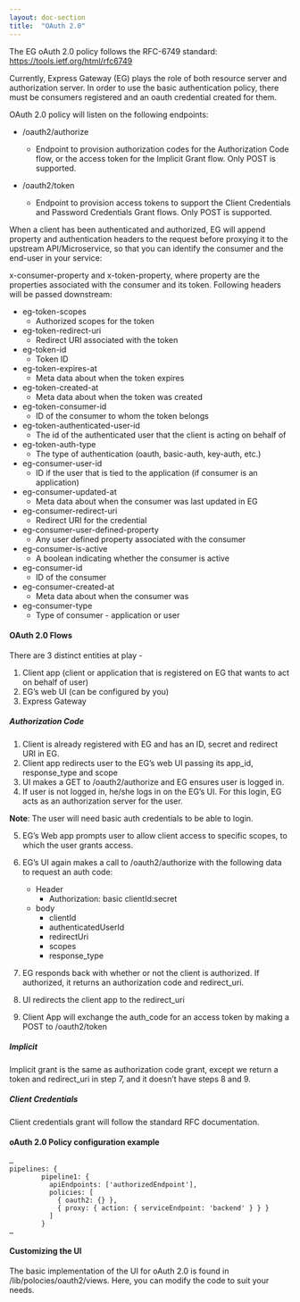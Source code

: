 ```yaml
---
layout: doc-section
title:  "OAuth 2.0"
---
```

The EG oAuth 2.0 policy follows the RFC-6749 standard: https://tools.ietf.org/html/rfc6749

Currently, Express Gateway (EG) plays the role of both resource server and authorization server. In order to use the basic authentication policy, there must be consumers registered and an oauth credential created for them.

OAuth 2.0 policy will listen on the following endpoints:

* /oauth2/authorize
    * Endpoint to provision authorization codes for the Authorization Code flow, or the access token for the Implicit Grant flow. Only POST is supported.

* /oauth2/token
    * Endpoint to provision access tokens to support the Client Credentials and Password Credentials Grant flows. Only POST is supported.


When a client has been authenticated and authorized, EG will append property and authentication headers to the request before proxying it to the upstream API/Microservice, so that you can identify the consumer and the end-user in your service:

x-consumer-property and x-token-property, where property are the properties associated with the consumer and its token.
Following headers will be passed downstream:
* eg-token-scopes
    * Authorized scopes for the token
* eg-token-redirect-uri
    * Redirect URI associated with the token
* eg-token-id
    * Token ID
* eg-token-expires-at
    * Meta data about when the token expires
* eg-token-created-at
    * Meta data about when the token was created
* eg-token-consumer-id
    * ID of the consumer to whom the token belongs
* eg-token-authenticated-user-id
    * The id of the authenticated user that the client is acting on behalf of
* eg-token-auth-type
    * The type of authentication (oauth, basic-auth, key-auth, etc.)
* eg-consumer-user-id
    * ID if the user that is tied to the application (if consumer is an application)
* eg-consumer-updated-at
    * Meta data about when the consumer was last updated in EG
* eg-consumer-redirect-uri
    * Redirect URI for the credential
* eg-consumer-user-defined-property
    * Any user defined property associated with the consumer
* eg-consumer-is-active
    * A boolean indicating whether the consumer is active
* eg-consumer-id
    * ID of the consumer
* eg-consumer-created-at
    * Meta data about when the consumer was
* eg-consumer-type
    * Type of consumer - application or user

#### OAuth 2.0 Flows
There are 3 distinct entities at play -
1. Client app (client or application that is registered on EG that wants to act on behalf of user)
2. EG’s web UI (can be configured by you)
3. Express Gateway

##### Authorization Code
1. Client is already registered with EG and has an ID, secret and redirect URI in EG.
2. Client app redirects user to the EG’s web UI passing its app_id, response_type and scope
3. UI makes a GET to /oauth2/authorize and EG ensures user is logged in.
4. If user is not logged in, he/she logs in on the EG’s UI. For this login, EG acts as an authorization server for the user.

**Note**: The user will need basic auth credentials to be able to login.

5. EG’s Web app prompts user to allow client access to specific scopes, to which the user grants access.
6. EG’s UI again makes a call to /oauth2/authorize with the following data to request an auth code:
    * Header
        * Authorization: basic clientId:secret
    * body
        * clientId
        * authenticatedUserId
        * redirectUri
        * scopes
        * response_type
        
7. EG responds back with whether or not the client is authorized. If authorized, it returns an authorization code and redirect_uri.
8. UI redirects the client app to the redirect_uri
9. Client App will exchange the auth_code for an access token by making a POST to /oauth2/token

##### Implicit
Implicit grant is the same as authorization code grant, except we return a token and redirect_uri in step 7, and it doesn’t have steps 8 and 9.

##### Client Credentials
Client credentials grant will follow the standard RFC documentation.

#### oAuth 2.0 Policy configuration example
```
…
pipelines: {
        pipeline1: {
          apiEndpoints: ['authorizedEndpoint'],
          policies: [
            { oauth2: {} },
            { proxy: { action: { serviceEndpoint: 'backend' } } }
          ]
        }
…
```

#### Customizing the UI
The basic implementation of the UI for oAuth 2.0 is found in /lib/polocies/oauth2/views. Here, you can modify the code to suit your needs.
